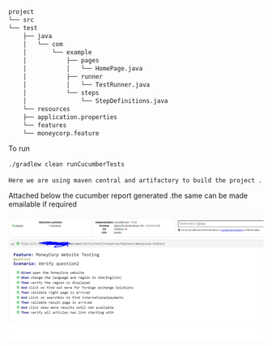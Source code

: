     project
    └── src
    └── test
        ├── java
        │   └── com
        │       └── example
        │           ├── pages
        │           │   └── HomePage.java
        │           ├── runner
        │           │   └── TestRunner.java
        │           └── steps
        │               └── StepDefinitions.java
        └── resources
        ├── application.properties
        └── features
        └── moneycorp.feature

To run 

    ./gradlew clean runCucumberTests

    Here we are using maven central and artifactory to build the project .


Attached below the cucumber report generated .the same can be made emailable if required 

![img_1.png](img_1.png)

